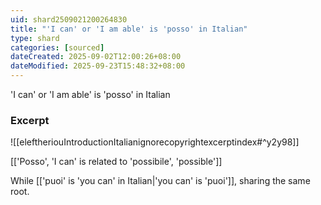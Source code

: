 ```yaml
---
uid: shard2509021200264830
title: "'I can' or 'I am able' is 'posso' in Italian"
type: shard
categories: [sourced]
dateCreated: 2025-09-02T12:00:26+08:00
dateModified: 2025-09-23T15:48:32+08:00
---
```

'I can' or 'I am able' is 'posso' in Italian
### Excerpt
![[eleftheriouIntroductionItalianignorecopyrightexcerptindex#^y2y98]]

[['Posso', 'I can' is related to 'possibile', 'possible']]

While [['puoi' is 'you can' in Italian|'you can' is 'puoi']], sharing the same root.